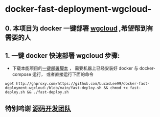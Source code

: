 # docker-fast-deployment-wgcloud-
## 0. 本项目为 docker 一键部署 [wgcloud](https://github.com/tianshiyeben/wgcloud.git) ,希望帮到有需要的人
## 1. 一键 docker 快速部署 wgcloud 步骤:
- 下载本能项目的[一键部署脚本](http://ghproxy.com/https://github.com/LucasLee99/docker-fast-deployment-wgcloud-/blob/main/fast-deploy.sh) ， 需要机器上已经安装好 docker 与 docker-compose 运行， 或者直接运行下面的命令
```
wget http://ghproxy.com/https://github.com/LucasLee99/docker-fast-deployment-wgcloud-/blob/main/fast-deploy.sh && chmod +x fast-deploy.sh && ./fast-deploy.sh
```

## 特别鸣谢 [源码开发团队](https://github.com/tianshiyeben/wgcloud.git)

